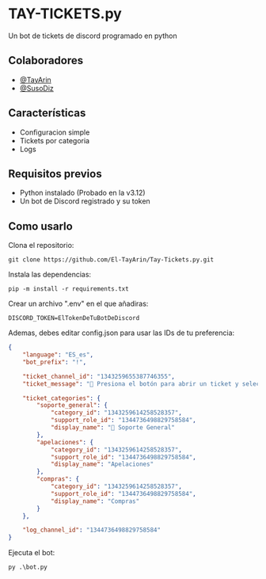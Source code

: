 
# TAY-TICKETS.py

Un bot de tickets de discord programado en python


## Colaboradores

- [@TayArin](https://github.com/El-TayArin)
- [@SusoDiz](https://github.com/SusoDiz)


## Características

- Configuracion simple
- Tickets por categoria
- Logs


## Requisitos previos

- Python instalado (Probado en la v3.12)
- Un bot de Discord registrado y su token 


## Como usarlo

Clona el repositorio:
```
git clone https://github.com/El-TayArin/Tay-Tickets.py.git
```

Instala las dependencias:
```
pip -m install -r requirements.txt
```

Crear un archivo ".env" en el que añadiras:
```plaintext # .env
DISCORD_TOKEN=ElTokenDeTuBotDeDiscord
```
Ademas, debes editar config.json para usar las IDs de tu preferencia:
```json
{
    "language": "ES_es",
    "bot_prefix": "!",

    "ticket_channel_id": "1343259655387746355",
    "ticket_message": "🎫 Presiona el botón para abrir un ticket y seleccionar la categoría.",

    "ticket_categories": {
        "soporte_general": {
            "category_id": "1343259614258528357",
            "support_role_id": "1344736498829758584",
            "display_name": "🔧 Soporte General"
        },
        "apelaciones": {
            "category_id": "1343259614258528357",
            "support_role_id": "1344736498829758584",
            "display_name": "Apelaciones"
        },
        "compras": {
            "category_id": "1343259614258528357",
            "support_role_id": "1344736498829758584",
            "display_name": "Compras"
        }
    },

    "log_channel_id": "1344736498829758584"
}
```

Ejecuta el bot:
```
py .\bot.py
```
